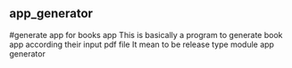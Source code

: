 ## app_generator
#generate app for books app
This is basically a program to generate book app according their input pdf file
It mean to be release type module app generator
